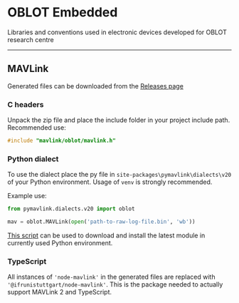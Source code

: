 # OBLOT Embedded

Libraries and conventions used in electronic devices developed for OBLOT research centre

---

## MAVLink

Generated files can be downloaded from the [Releases page](https://github.com/wut-daas/oblot-embedded/releases)

### C headers

Unpack the zip file and place the include folder in your project include path. Recommended use:

```C
#include "mavlink/oblot/mavlink.h"
```

### Python dialect

To use the dialect place the py file in `site-packages\pymavlink\dialects\v20` of your Python environment. Usage of `venv` is strongly recommended.

Example use:

```Python
from pymavlink.dialects.v20 import oblot

mav = oblot.MAVLink(open('path-to-raw-log-file.bin', 'wb'))
```

[This script](tools/oblot-viewer/download_dialect.py) can be used to download and install the latest module in currently used Python environment.

### TypeScript

All instances of `'node-mavlink'` in the generated files are replaced with `'@ifrunistuttgart/node-mavlink'`.
This is the package needed to actually support MAVLink 2 and TypeScript.
